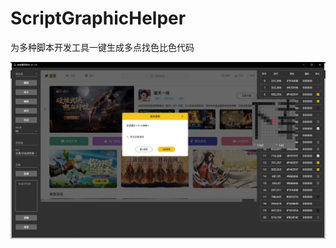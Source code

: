 # ScriptGraphicHelper
为多种脚本开发工具一键生成多点找色比色代码


![截图](ScriptGraphicHelper/ScreenShot/screenshot_1.png)
